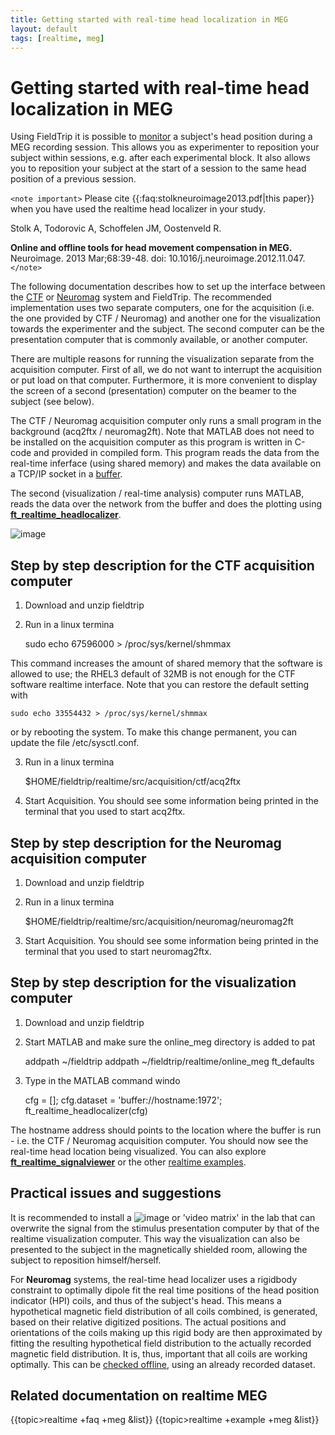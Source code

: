 ```yaml
---
title: Getting started with real-time head localization in MEG
layout: default
tags: [realtime, meg]
---
```


# Getting started with real-time head localization in MEG

Using FieldTrip it is possible to [monitor](/faq/how_can_i_monitor_a_subject_s_head_position_during_a_meg_session) a subject's head position during a MEG recording session. This allows you as experimenter to reposition your subject within sessions, e.g. after each experimental block. It also allows you to reposition your subject at the start of a session to the same head position of a previous session. 

`<note important>`
Please cite {{:faq:stolkneuroimage2013.pdf|this paper}} when you have used the realtime head localizer in your study.

Stolk A, Todorovic A, Schoffelen JM, Oostenveld R.

**Online and offline tools for head movement compensation in MEG.**
Neuroimage. 2013 Mar;68:39-48. doi: 10.1016/j.neuroimage.2012.11.047.
`</note>`

The following documentation describes how to set up the interface between the [CTF](/development/realtime/ctf) or [Neuromag](/development/realtime/neuromag) system and FieldTrip. The recommended implementation uses two separate computers, one for the acquisition (i.e. the one provided by CTF / Neuromag) and another one for the visualization towards the experimenter and the subject. The second computer can be the presentation computer that is commonly available, or another computer. 

There are multiple reasons for running the visualization separate from the acquisition computer. First of all, we do not want to interrupt the acquisition or put load on that computer. Furthermore, it is more convenient to display the screen of a second (presentation) computer on the beamer to the subject (see below).

The CTF / Neuromag acquisition computer only runs a small program in the background (acq2ftx / neuromag2ft). Note that MATLAB does not need to be installed on the acquisition computer as this program is written in C-code and provided in compiled form. This program reads the data from the real-time inferface (using shared memory) and makes the data available on a TCP/IP socket in a [buffer](/development/realtime/buffer_overview).

The second (visualization / real-time analysis) computer runs MATLAB, reads the data over the network from the buffer and does the plotting using **[ft_realtime_headlocalizer](/reference/ft_realtime_headlocalizer)**.

![image](/media/getting_started/headloc_flowchart.png@600)

## Step by step description for the CTF acquisition computer

1) Download and unzip fieldtrip

2) Run in a linux termina

	
	sudo echo 67596000 > /proc/sys/kernel/shmmax

This command increases the amount of shared memory that the software is allowed to use; the RHEL3 default of 32MB is not enough for the CTF software realtime interface. Note that you can restore the default setting with 

	
	sudo echo 33554432 > /proc/sys/kernel/shmmax

or by rebooting the system. To make this change permanent, you can update the file /etc/sysctl.conf.
 
3) Run in a linux termina

	
	$HOME/fieldtrip/realtime/src/acquisition/ctf/acq2ftx

4) Start Acquisition. You should see some information being printed in the terminal that you used to start acq2ftx.

## Step by step description for the Neuromag acquisition computer

1) Download and unzip fieldtrip

2) Run in a linux termina

	
	$HOME/fieldtrip/realtime/src/acquisition/neuromag/neuromag2ft

3) Start Acquisition. You should see some information being printed in the terminal that you used to start neuromag2ftx.

## Step by step description for the visualization computer

1) Download and unzip fieldtrip

2) Start MATLAB and make sure the online_meg directory is added to pat

	
	addpath ~/fieldtrip
	addpath ~/fieldtrip/realtime/online_meg
	ft_defaults

3) Type in the MATLAB command windo

	
	cfg = [];
	cfg.dataset = 'buffer://hostname:1972'; 
	ft_realtime_headlocalizer(cfg)

The hostname address should points to the location where the buffer is run - i.e. the CTF / Neuromag acquisition computer. You should now see the real-time head location being visualized. You can also explore **[ft_realtime_signalviewer](/reference/ft_realtime_signalviewer)** or the other [realtime examples](/getting_started/realtime).

## Practical issues and suggestions

It is recommended to install a ![image](/media/getting_started/switch-box-hd15-2-way-bestlink.jpg) or 'video matrix' in the lab that can overwrite the signal from the stimulus presentation computer by that of the realtime visualization computer. This way the visualization can also be presented to the subject in the magnetically shielded room, allowing the subject to reposition himself/herself.

For **Neuromag** systems, the real-time head localizer uses a rigidbody constraint to optimally dipole fit the real time positions of the head position indicator (HPI) coils, and thus of the subject's head. This means a hypothetical magnetic field distribution of all coils combined, is generated, based on their relative digitized positions. The actual positions and orientations of the coils making up this rigid body are then approximated by fitting the resulting hypothetical field distribution to the actually recorded magnetic field distribution. It is, thus, important that all coils are working optimally. This can be [checked offline](/faq/how_can_i_visualize_the_neuromag_head_position_indicator_coils?), using an already recorded dataset.

##  Related documentation on realtime MEG 

{{topic>realtime +faq     +meg &list}}
{{topic>realtime +example +meg &list}}

 

